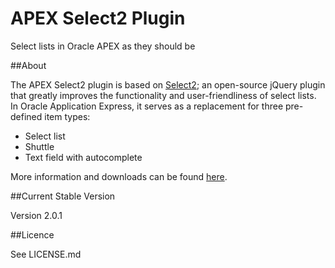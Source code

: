 APEX Select2 Plugin
===================

Select lists in Oracle APEX as they should be

##About

The APEX Select2 plugin is based on [Select2](http://ivaynberg.github.io/select2/index.html);
an open-source jQuery plugin that greatly improves the functionality and user-friendliness of select lists.
In Oracle Application Express, it serves as a replacement for three pre-defined item types:

* Select list
* Shuttle
* Text field with autocomplete

More information and downloads can be found [here](http://apex.oracle.com/pls/apex/f?p=64237:20).

##Current Stable Version

Version 2.0.1

##Licence

See LICENSE.md